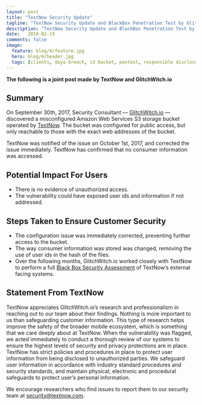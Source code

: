 ```yaml
---
layout: post
title: "TextNow Security Update"
tagline: "TextNow Security Update and BlackBox Penetration Test by GlitchWitch.io"
description: "TextNow Security Update and BlackBox Penetration Test by GlitchWitch.io"
date:   2018-02-19
comments: false
image:
  feature: blog/4/feature.jpg
  hero: blog/4/header.jpg
  tags: [clients, daya breach, s3 bucket, pentest, responsible disclosure]
---
```

__The following is a joint post made by TextNow and GlitchWitch.io__

## ﻿Summary
On September 30th, 2017, Security Consultant — [GlitchWitch.io](https://glitchwitch.io/) — discovered a misconfigured Amazon Web Services S3 storage bucket operated by [TextNow](https://textnow.com/). The bucket was configured for public access, but only reachable to those with the exact web addresses of the bucket.


TextNow was notified of the issue on October 1st, 2017, and corrected the issue immediately. TextNow has confirmed that no consumer information was accessed.

## Potential Impact For Users
 - There is no evidence of unauthorized access.
 - The vulnerability could have exposed user ids and information if not addressed.

## Steps Taken to Ensure Customer Security
 - The configuration issue was immediately corrected, preventing further access to the bucket.
 - The way consumer information was stored was changed, removing the use of user ids in the hash of the files.
 - Over the following months, GlitchWitch.io worked closely with TextNow to perform a full [Black Box Security Assessment](https://glitchwitch.io/) of TextNow’s external facing systems.

## Statement From TextNow
TextNow appreciates GlitchWitch.io’s research and professionalism in reaching out to our team about their findings. Nothing is more important to us than safeguarding customer information.  This type of research helps improve the safety of the broader mobile ecosystem, which is something that we care deeply about at TextNow.  When the vulnerability was flagged, we acted immediately to conduct a thorough review of our systems to ensure the highest levels of security and privacy protections are in place. TextNow has strict policies and procedures in place to protect user information from being disclosed to unauthorized parties. We safeguard user information in accordance with industry standard procedures and security standards, and maintain physical, electronic and procedural safeguards to protect user’s personal information.


We encourage researchers who find issues to report them to our security team at [security@textnow.com](mailto:security@textnow.com).
